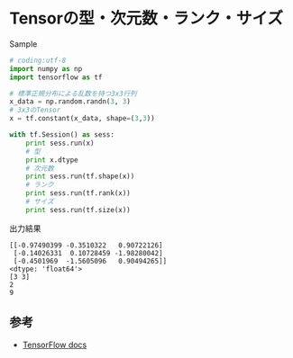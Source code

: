 # Tensorの型・次元数・ランク・サイズ

Sample

```python
# coding:utf-8
import numpy as np
import tensorflow as tf

# 標準正規分布による乱数を持つ3x3行列
x_data = np.random.randn(3, 3)
# 3x3のTensor
x = tf.constant(x_data, shape=(3,3))

with tf.Session() as sess:
    print sess.run(x)
    # 型
    print x.dtype
    # 次元数
    print sess.run(tf.shape(x))
    # ランク
    print sess.run(tf.rank(x))
    # サイズ
    print sess.run(tf.size(x))
```

出力結果

```shell
[[-0.97490399 -0.3510322   0.90722126]
 [-0.14026331  0.10728459 -1.98280042]
 [-0.4501969  -1.5605096   0.90494265]]
<dtype: 'float64'>
[3 3]
2
9
```

## 参考

* [TensorFlow docs](https://www.tensorflow.org/versions/master/resources/dims_types.html)
